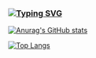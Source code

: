 
### [![Typing SVG](https://readme-typing-svg.herokuapp.com?color=%2336BCF7&lines=Hi+there+👋)](https://git.io/typing-svg)
[![Anurag's GitHub stats](https://github-readme-stats.vercel.app/api?username=anastasiamitsura&show_icons=true&theme=tokyonight)](https://github.com/anuraghazra/github-readme-stats) 

[![Top Langs](https://github-readme-stats.vercel.app/api/top-langs/?username=anastasiamitsura&layout=compact&show_icons=true&theme=tokyonight)](https://github.com/anuraghazra/github-readme-stats)
